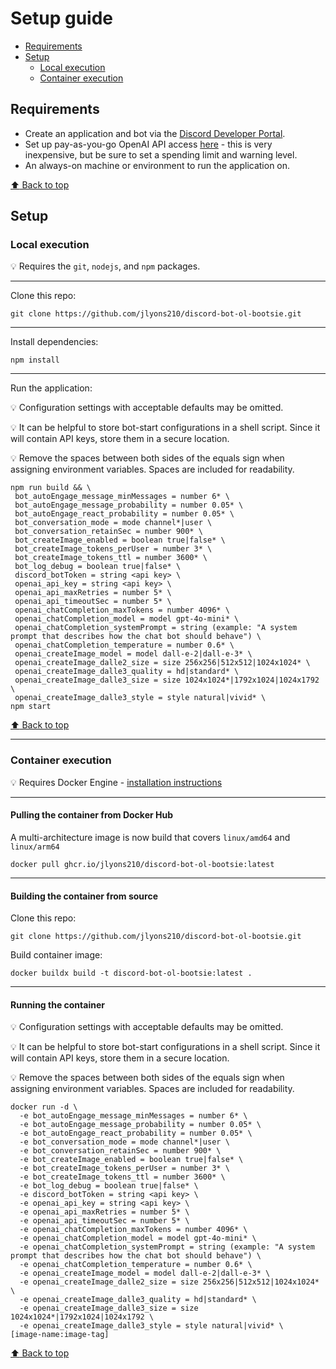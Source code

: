# Setup guide

* [Requirements](#requirements)
* [Setup](#setup)
  * [Local execution](#local-execution)
  * [Container execution](#container-execution)

## Requirements

* Create an application and bot via the [Discord Developer Portal](https://discord.com/developers/).
* Set up pay-as-you-go OpenAI API access [here](https://platform.openai.com/account/) - this is very inexpensive, but be sure to set a spending limit and warning level.
* An always-on machine or environment to run the application on.

[:arrow_up: Back to top](#setup-guide)

## Setup

### Local execution

:bulb: Requires the `git`, `nodejs`, and `npm` packages.

---

Clone this repo:

```shell
git clone https://github.com/jlyons210/discord-bot-ol-bootsie.git
```

---

Install dependencies:

```shell
npm install
```

---

Run the application:

:bulb: Configuration settings with acceptable defaults may be omitted.

:bulb: It can be helpful to store bot-start configurations in a shell script. Since it will contain API keys, store them in a secure location.

:bulb: Remove the spaces between both sides of the equals sign when assigning environment variables. Spaces are included for readability.

```shell
npm run build && \
 bot_autoEngage_message_minMessages = number 6* \
 bot_autoEngage_message_probability = number 0.05* \
 bot_autoEngage_react_probability = number 0.05* \
 bot_conversation_mode = mode channel*|user \
 bot_conversation_retainSec = number 900* \
 bot_createImage_enabled = boolean true|false* \
 bot_createImage_tokens_perUser = number 3* \
 bot_createImage_tokens_ttl = number 3600* \
 bot_log_debug = boolean true|false* \
 discord_botToken = string <api key> \
 openai_api_key = string <api key> \
 openai_api_maxRetries = number 5* \
 openai_api_timeoutSec = number 5* \
 openai_chatCompletion_maxTokens = number 4096* \
 openai_chatCompletion_model = model gpt-4o-mini* \
 openai_chatCompletion_systemPrompt = string (example: "A system prompt that describes how the chat bot should behave") \
 openai_chatCompletion_temperature = number 0.6* \
 openai_createImage_model = model dall-e-2|dall-e-3* \
 openai_createImage_dalle2_size = size 256x256|512x512|1024x1024* \
 openai_createImage_dalle3_quality = hd|standard* \
 openai_createImage_dalle3_size = size 1024x1024*|1792x1024|1024x1792 \
 openai_createImage_dalle3_style = style natural|vivid* \
npm start
```

[:arrow_up: Back to top](#setup-guide)

---

### Container execution

:bulb: Requires Docker Engine - [installation instructions](https://docs.docker.com/engine/install/)

---

#### Pulling the container from Docker Hub

A multi-architecture image is now build that covers `linux/amd64` and `linux/arm64`


```shell
docker pull ghcr.io/jlyons210/discord-bot-ol-bootsie:latest
```

---

#### Building the container from source

Clone this repo:

```shell
git clone https://github.com/jlyons210/discord-bot-ol-bootsie.git
```

Build container image:

```shell
docker buildx build -t discord-bot-ol-bootsie:latest .
```

---

#### Running the container

:bulb: Configuration settings with acceptable defaults may be omitted.

:bulb: It can be helpful to store bot-start configurations in a shell script. Since it will contain API keys, store them in a secure location.

:bulb: Remove the spaces between both sides of the equals sign when assigning environment variables. Spaces are included for readability.


```shell
docker run -d \
  -e bot_autoEngage_message_minMessages = number 6* \
  -e bot_autoEngage_message_probability = number 0.05* \
  -e bot_autoEngage_react_probability = number 0.05* \
  -e bot_conversation_mode = mode channel*|user \
  -e bot_conversation_retainSec = number 900* \
  -e bot_createImage_enabled = boolean true|false* \
  -e bot_createImage_tokens_perUser = number 3* \
  -e bot_createImage_tokens_ttl = number 3600* \
  -e bot_log_debug = boolean true|false* \
  -e discord_botToken = string <api key> \
  -e openai_api_key = string <api key> \
  -e openai_api_maxRetries = number 5* \
  -e openai_api_timeoutSec = number 5* \
  -e openai_chatCompletion_maxTokens = number 4096* \
  -e openai_chatCompletion_model = model gpt-4o-mini* \
  -e openai_chatCompletion_systemPrompt = string (example: "A system prompt that describes how the chat bot should behave") \
  -e openai_chatCompletion_temperature = number 0.6* \
  -e openai_createImage_model = model dall-e-2|dall-e-3* \
  -e openai_createImage_dalle2_size = size 256x256|512x512|1024x1024* \
  -e openai_createImage_dalle3_quality = hd|standard* \
  -e openai_createImage_dalle3_size = size 1024x1024*|1792x1024|1024x1792 \
  -e openai_createImage_dalle3_style = style natural|vivid* \
[image-name:image-tag]
```

[:arrow_up: Back to top](#setup-guide)